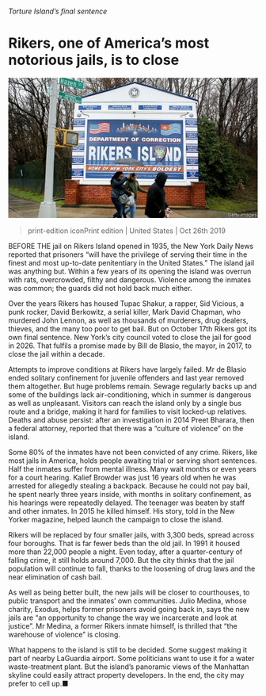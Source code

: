 ###### Torture Island’s final sentence

# Rikers, one of America’s most notorious jails, is to close 

![image](images/20191026_usp508.jpg) 

> print-edition iconPrint edition | United States | Oct 26th 2019 

BEFORE THE jail on Rikers Island opened in 1935, the New York Daily News reported that prisoners “will have the privilege of serving their time in the finest and most up-to-date penitentiary in the United States.” The island jail was anything but. Within a few years of its opening the island was overrun with rats, overcrowded, filthy and dangerous. Violence among the inmates was common; the guards did not hold back much either. 

Over the years Rikers has housed Tupac Shakur, a rapper, Sid Vicious, a punk rocker, David Berkowitz, a serial killer, Mark David Chapman, who murdered John Lennon, as well as thousands of murderers, drug dealers, thieves, and the many too poor to get bail. But on October 17th Rikers got its own final sentence. New York’s city council voted to close the jail for good in 2026. That fulfils a promise made by Bill de Blasio, the mayor, in 2017, to close the jail within a decade. 

Attempts to improve conditions at Rikers have largely failed. Mr de Blasio ended solitary confinement for juvenile offenders and last year removed them altogether. But huge problems remain. Sewage regularly backs up and some of the buildings lack air-conditioning, which in summer is dangerous as well as unpleasant. Visitors can reach the island only by a single bus route and a bridge, making it hard for families to visit locked-up relatives. Deaths and abuse persist: after an investigation in 2014 Preet Bharara, then a federal attorney, reported that there was a “culture of violence” on the island. 

Some 80% of the inmates have not been convicted of any crime. Rikers, like most jails in America, holds people awaiting trial or serving short sentences. Half the inmates suffer from mental illness. Many wait months or even years for a court hearing. Kalief Browder was just 16 years old when he was arrested for allegedly stealing a backpack. Because he could not pay bail, he spent nearly three years inside, with months in solitary confinement, as his hearings were repeatedly delayed. The teenager was beaten by staff and other inmates. In 2015 he killed himself. His story, told in the New Yorker magazine, helped launch the campaign to close the island. 

Rikers will be replaced by four smaller jails, with 3,300 beds, spread across four boroughs. That is far fewer beds than the old jail. In 1991 it housed more than 22,000 people a night. Even today, after a quarter-century of falling crime, it still holds around 7,000. But the city thinks that the jail population will continue to fall, thanks to the loosening of drug laws and the near elimination of cash bail. 

As well as being better built, the new jails will be closer to courthouses, to public transport and the inmates’ own communities. Julio Medina, whose charity, Exodus, helps former prisoners avoid going back in, says the new jails are “an opportunity to change the way we incarcerate and look at justice”. Mr Medina, a former Rikers inmate himself, is thrilled that “the warehouse of violence” is closing. 

What happens to the island is still to be decided. Some suggest making it part of nearby LaGuardia airport. Some politicians want to use it for a water waste-treatment plant. But the island’s panoramic views of the Manhattan skyline could easily attract property developers. In the end, the city may prefer to cell up.■ 

